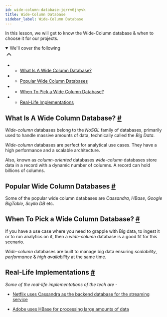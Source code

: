 ```yaml
---
id: wide-column-database-jqrrv6jnyvk
title: Wide-Column Database
sidebar_label: Wide-Column Database
---
```


<div class="PageSummary__TopLeft-sc-19qsvz4-36 fwauBw"><p class="PageSummary__Description-sc-19qsvz4-13 cPWwbw">In this lesson, we will get to know the Wide-Column database &amp; when to choose it for our projects.</p><div class="PageSummary__Toc-sc-19qsvz4-39 gUDsJM"><details open="" class="styles__PageTOCStyled-rf9d2l-0 jgnDfg"><summary role="button" tabindex="0" class="styles__HeadingWrap-rf9d2l-1 jpKLlP">We'll cover the following<div rotate="0" color="black" size="24" display="inline-flex" name="icon-button" class="styles__IconButton-sc-12pjl04-0 bLjBRS"><svg xmlns="http://www.w3.org/2000/svg" width="24" height="24" viewBox="0 0 24 24" fill="none" stroke="currentColor" stroke-width="2" stroke-linecap="round" stroke-linejoin="round"><polyline points="18 15 12 9 6 15"></polyline></svg></div></summary><div class="markdown-container-div"><div class="markdownViewer Markdown__Viewer-sc-7qtuee-1 dZltoR" role="none"><ul>
<li>
<ul>
<li><a href="#what-is-a-wide-column-database">What Is A Wide Column Database?</a></li>
</ul>
</li>
<li>
<ul>
<li><a href="#popular-wide-column-databases">Popular Wide Column Databases</a></li>
</ul>
</li>
<li>
<ul>
<li><a href="#when-to-pick-a-wide-column-database">When To Pick a Wide Column Database?</a></li>
</ul>
</li>
<li>
<ul>
<li><a href="#real-life-implementations">Real-Life Implementations</a></li>
</ul>
</li>
</ul>
</div></div></details></div></div><div class="styles__ViewerComponentViewStyled-sc-1xosrua-0 cvzEyH"><div><div><div><div><div class=""><div class=""><div class="markdown-container-div"><div class="markdownViewer Markdown__Viewer-sc-7qtuee-1 zJKNA" role="none"><h2 id="what-is-a-wide-column-database" data-id="8cc4cc45812e215750f8269d340f23e2">What Is A Wide Column Database? <a class="markdownIt-Anchor" href="#what-is-a-wide-column-database"><span class="anchor-link">#</span></a></h2>
<p data-id="86102496ef67d2df9e984cd3cb95ab78"><em>Wide-column</em> databases belong to the <em>NoSQL</em> family of databases, primarily used to handle massive amounts of data, technically called the <em>Big Data</em>.</p>
<p data-id="a87e4f71e99103410b219b7aa0c6f2b2"><em>Wide-column</em> databases are perfect for analytical use cases. They have a high performance and a scalable architecture.</p>
<p data-id="996c89915eaf96e1bad416e4c0056f52">Also, known as <em>column-oriented</em> databases <em>wide-column</em> databases store data in a record with a dynamic number of columns. A record can hold billions of columns.</p>
</div></div></div></div></div></div></div></div></div><div class="styles__ViewerComponentViewStyled-sc-1xosrua-0 cvzEyH"><div><div><div><div><div class=""><div class=""><div class="markdown-container-div"><div class="markdownViewer Markdown__Viewer-sc-7qtuee-1 zJKNA" role="none"><h2 id="popular-wide-column-databases" data-id="fcb51c9e3a7470920ad914a34958c4d2">Popular Wide Column Databases <a class="markdownIt-Anchor" href="#popular-wide-column-databases"><span class="anchor-link">#</span></a></h2>
<p data-id="5c00f6a935f81d169aa88217e30ed940">Some of the popular wide column databases are <em>Cassandra</em>, <em>HBase</em>, <em>Google BigTable</em>, <em>Scylla DB</em> etc.</p>
</div></div></div></div></div></div></div></div></div><div class="styles__ViewerComponentViewStyled-sc-1xosrua-0 cvzEyH"><div><div><div><div><div class=""><div class=""><div class="markdown-container-div"><div class="markdownViewer Markdown__Viewer-sc-7qtuee-1 zJKNA" role="none"><h2 id="when-to-pick-a-wide-column-database" data-id="c65dc58754f1b47e72dcd84f52e30647">When To Pick a Wide Column Database? <a class="markdownIt-Anchor" href="#when-to-pick-a-wide-column-database"><span class="anchor-link">#</span></a></h2>
<p data-id="0c41be890ca7ddfb1042cff9f29e85f4">If you have a use case where you need to grapple with Big data, to ingest it or to run analytics on it, then a <em>wide-column</em> database is a good fit for this scenario.</p>
<p data-id="50c4c2099215fc1706099346072203c6"><em>Wide-column</em> databases are built to manage big data ensuring <em>scalability</em>, <em>performance</em> &amp; <em>high availability</em> at the same time.</p>
</div></div></div></div></div></div></div></div></div><div class="styles__ViewerComponentViewStyled-sc-1xosrua-0 cvzEyH"><div><div><div><div><div class=""><div class=""><div class="markdown-container-div"><div class="markdownViewer Markdown__Viewer-sc-7qtuee-1 zJKNA" role="none"><h2 id="real-life-implementations" data-id="54938c7b48a219e32c77b9443b335eb3">Real-Life Implementations <a class="markdownIt-Anchor" href="#real-life-implementations"><span class="anchor-link">#</span></a></h2>
<p data-id="97ec9cc33bc3966d0f82c6d69d2f1db8"><em>Some of the real-life implementations of the tech are -</em></p>
<ul data-id="a03ddc11d8ae5e80068db1633fbb7995">
<li>
<p><a href="https://medium.com/netflix-techblog/tagged/cassandra" target="_blank">Netflix uses Cassandra as the backend database for the streaming service</a></p>
</li>
<li>
<p><a href="https://hbase.apache.org/poweredbyhbase.html" target="_blank">Adobe uses HBase for processing large amounts of data</a></p>
</li>
</ul>
</div></div></div></div></div></div></div></div></div>